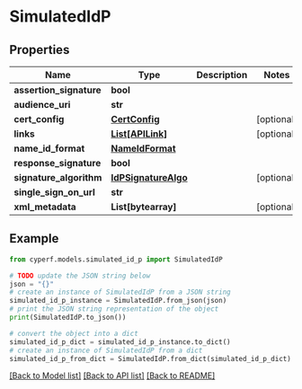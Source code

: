 # SimulatedIdP


## Properties

Name | Type | Description | Notes
------------ | ------------- | ------------- | -------------
**assertion_signature** | **bool** |  | 
**audience_uri** | **str** |  | 
**cert_config** | [**CertConfig**](CertConfig.md) |  | [optional] 
**links** | [**List[APILink]**](APILink.md) |  | [optional] 
**name_id_format** | [**NameIdFormat**](NameIdFormat.md) |  | 
**response_signature** | **bool** |  | 
**signature_algorithm** | [**IdPSignatureAlgo**](IdPSignatureAlgo.md) |  | [optional] 
**single_sign_on_url** | **str** |  | 
**xml_metadata** | **List[bytearray]** |  | [optional] 

## Example

```python
from cyperf.models.simulated_id_p import SimulatedIdP

# TODO update the JSON string below
json = "{}"
# create an instance of SimulatedIdP from a JSON string
simulated_id_p_instance = SimulatedIdP.from_json(json)
# print the JSON string representation of the object
print(SimulatedIdP.to_json())

# convert the object into a dict
simulated_id_p_dict = simulated_id_p_instance.to_dict()
# create an instance of SimulatedIdP from a dict
simulated_id_p_from_dict = SimulatedIdP.from_dict(simulated_id_p_dict)
```
[[Back to Model list]](../README.md#documentation-for-models) [[Back to API list]](../README.md#documentation-for-api-endpoints) [[Back to README]](../README.md)


